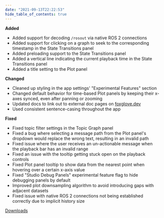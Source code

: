 ```yaml
---
date: "2021-09-13T22:22:53"
hide_table_of_contents: true
---
```

**Added**
- Added support for decoding `/rosout` via native ROS 2 connections
- Added support for clicking on a graph to seek to the corresponding timestamp in the State Transitions panel
- Added preloading support to the State Transitions panel
- Added a vertical line indicating the current playback time in the State Transitions panel
- Added a title setting to the Plot panel

**Changed**
- Cleaned up styling in the app settings' "Experimental Features" section
- Changed default behavior for time-based Plot panels by keeping their x-axes synced, even after panning or zooming
- Updated docs to link out to external doc pages on [foxglove.dev](https://foxglove.dev)
- Used consistent sentence-casing throughout the app

**Fixed**
- Fixed topic filter settings in the Topic Graph panel
- Fixed a bug where selecting a message path from the Plot panel's dropdown would replace the wrong text, resulting in an invalid path
- Fixed issue where the user receives an un-actionable message when the playback bar has an invalid range
- Fixed an issue with the tooltip getting stuck open on the playback controls
- Fixed Plot panel tooltip to show data from the nearest point when hovering over a certain x-axis value
- Fixed "Studio Debug Panels" experimental feature flag to hide debugging panels by default
- Improved plot downsampling algorithm to avoid introducing gaps with adjacent datasets
- Fixed issue with native ROS 2 connections not being established correctly due to implicit history size
<!-- truncate -->
[Downloads](https://github.com/foxglove/studio/releases/tag/v0.18.0)

